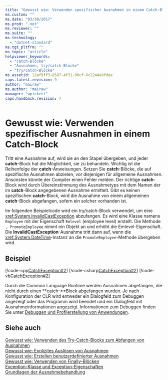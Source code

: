 ```yaml
---
title: "Gewusst wie: Verwenden spezifischer Ausnahmen in einem Catch-Block | Microsoft Docs"
ms.custom: ""
ms.date: "03/30/2017"
ms.prod: ".net"
ms.reviewer: ""
ms.suite: ""
ms.technology: 
  - "dotnet-standard"
ms.tgt_pltfrm: ""
ms.topic: "article"
helpviewer_keywords: 
  - "catch-Blöcke"
  - "Ausnahmen, try/catch-Blöcke"
  - "try/catch-Blöcke"
ms.assetid: 12af9ff3-8587-4f31-90cf-6c2244e0fdae
caps.latest.revision: 9
author: "mairaw"
ms.author: "mairaw"
manager: "wpickett"
caps.handback.revision: 7
---
```

# Gewusst wie: Verwenden spezifischer Ausnahmen in einem Catch-Block
Tritt eine Ausnahme auf, wird sie an den Stapel übergeben, und jeder **catch**\-Block hat die Möglichkeit, sie zu behandeln.  Wichtig ist die Reihenfolge der **catch**\-Anweisungen.  Setzen Sie **catch**\-Blöcke, die auf spezifische Ausnahmen abzielen, vor diejenigen für allgemeine Ausnahmen. Ansonsten könnte der Compiler einen Fehler melden.  Der richtige **catch**\-Block wird durch Übereinstimmung des Ausnahmetyps mit dem Namen der im **catch**\-Block angegebenen Ausnahme ermittelt.  Gibt es keinen spezifischen **catch**\-Block, wird die Ausnahme von einem allgemeinen **catch**\-Block abgefangen, sofern ein solcher vorhanden ist.  
  
 Im folgenden Beispielcode wird ein try\/catch\-Block verwendet, um eine <xref:System.InvalidCastException> abzufangen.  Es wird eine Klasse namens `Employee` mit der Eigenschaft `Emlevel` \(employee level\) erstellt.  Die Methode `, PromoteEmployee` nimmt ein Objekt an und erhöht die Emlevel\-Eigenschaft.  Die **InvalidCastException**\-Ausnahme tritt dann auf, wenn die <xref:System.DateTime>\-Instanz an die `PromoteEmployee`\-Methode übergeben wird.  
  
## Beispiel  
 [!code-cpp[CatchException#2](../../../samples/snippets/cpp/VS_Snippets_CLR/CatchException/CPP/catchexception1.cpp#2)]
 [!code-csharp[CatchException#2](../../../samples/snippets/csharp/VS_Snippets_CLR/CatchException/CS/catchexception1.cs#2)]
 [!code-vb[CatchException#2](../../../samples/snippets/visualbasic/VS_Snippets_CLR/CatchException/VB/catchexception1.vb#2)]  
  
 Durch die Common Language Runtime werden Ausnahmen abgefangen, die nicht durch einen **catch\-**Block abgefangen wurden.  Je nach Konfiguration der CLR wird entweder ein Dialogfeld zum Debuggen angezeigt oder das Programm wird beendet und ein Dialogfeld mit Ausnahmeinformationen angezeigt.  Informationen zum Debuggen finden Sie unter [Debuggen und Profilerstellung von Anwendungen](../../../docs/framework/debug-trace-profile/index.md).  
  
## Siehe auch  
 [Gewusst wie: Verwenden des Try\-Catch\-Blocks zum Abfangen von Ausnahmen](../../../docs/standard/exceptions/how-to-use-the-try-catch-block-to-catch-exceptions.md)   
 [Gewusst wie: Explizites Auslösen von Ausnahmen](../../../docs/standard/exceptions/how-to-explicitly-throw-exceptions.md)   
 [Gewusst wie: Erstellen benutzerdefinierter Ausnahmen](../../../docs/standard/exceptions/how-to-create-user-defined-exceptions.md)   
 [Gewusst wie: Verwenden von Finally\-Blöcken](../../../docs/standard/exceptions/how-to-use-finally-blocks.md)   
 [Exception\-Klasse und Exception\-Eigenschaften](../../../docs/standard/exceptions/exception-class-and-properties.md)   
 [Grundlagen der Ausnahmebehandlung](../../../docs/standard/exceptions/exception-handling-fundamentals.md)